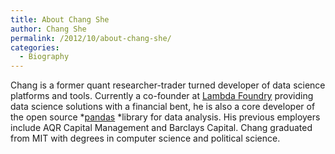 ```yaml
---
title: About Chang She
author: Chang She
permalink: /2012/10/about-chang-she/
categories:
  - Biography
---
```

Chang is a former quant researcher-trader turned developer of data science platforms and tools. Currently a co-founder at [Lambda Foundry][1] providing data science solutions with a financial bent, he is also a core developer of the open source *[pandas][2] *library for data analysis. His previous employers include AQR Capital Management and Barclays Capital. Chang graduated from MIT with degrees in computer science and political science.

 [1]: http://www.lambdafoundry.com
 [2]: http://pandas.pydata.org

